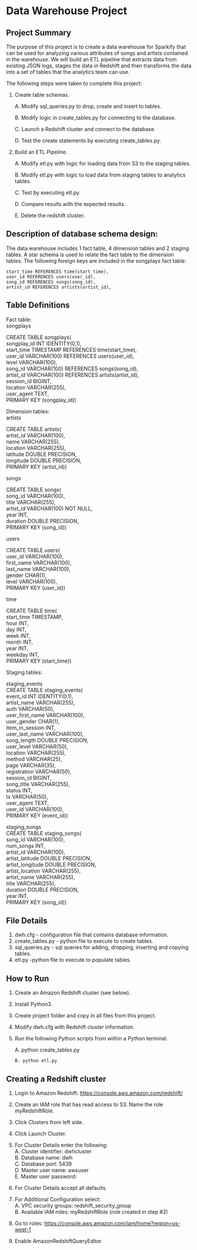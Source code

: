 # Data Warehouse Project
## Project Summary
The purpose of this project is to create a data warehouse for Sparkify that can be used for analyzing various attributes of songs and artists contained in the warehouse. We will build an ETL pipeline that extracts data from existing JSON logs, stages the data in Redshift and then transforms the data into a set of tables that the analytics team can use.

The following steps were taken to complete this project:

1. Create table schemas.

    A. Modify sql_queries.py to drop, create and insert to tables.

    B. Modify logic in create_tables.py for connecting to the database.

    C. Launch a Redshift cluster and connect to the database.

    D. Test the create statements by executing create_tables.py. 


2. Build an ETL Pipeline.

    A. Modify etl.py with logic for loading data from S3 to the staging tables.

    B. Modify etl.py with logic to load data from staging tables to analytics tables.

    C. Test by executing etl.py.

    D. Compare results with the expected results.

    E. Delete the redshift cluster.



## Description of database schema design:
The data warehouse includes 1 fact table, 4 dimension tables and 2 staging tables. A star schema is used to relate the fact table to the dimension tables.  The following foreign keys are included in the songplays fact table:


    start_time REFERENCES time(start_time),
    user_id REFERENCES users(user_id),
    song_id REFERENCES songs(song_id),
    artist_id REFERENCES artists(artist_id),

## Table Definitions
Fact table:  
songplays 

CREATE TABLE songplays(  
    songplay_id INT IDENTITY(0,1),  
    start_time TIMESTAMP REFERENCES time(start_time),  
    user_id VARCHAR(100) REFERENCES users(user_id),  
    level VARCHAR(100),  
    song_id VARCHAR(100) REFERENCES songs(song_id),  
    artist_id VARCHAR(100) REFERENCES artists(artist_id),  
    session_id BIGINT,  
    location VARCHAR(255),  
    user_agent TEXT,  
    PRIMARY KEY (songplay_id))

Dimension tables:  
artists  

CREATE TABLE artists(  
    artist_id VARCHAR(100),  
    name VARCHAR(255),  
    location VARCHAR(255),  
    latitude DOUBLE PRECISION,  
    longitude DOUBLE PRECISION,  
    PRIMARY KEY (artist_id))  


songs

CREATE TABLE songs(  
    song_id VARCHAR(100),  
    title VARCHAR(255),  
    artist_id VARCHAR(100) NOT NULL,  
    year INT,  
    duration DOUBLE PRECISION,  
    PRIMARY KEY (song_id))

users

CREATE TABLE users(  
    user_id VARCHAR(100),  
    first_name VARCHAR(100),  
    last_name VARCHAR(100),  
    gender CHAR(1),  
    level VARCHAR(100),  
    PRIMARY KEY (user_id))

time

CREATE TABLE time(  
    start_time TIMESTAMP,  
    hour INT,  
    day INT,  
    week INT,  
    month INT,  
    year INT,  
    weekday INT,  
    PRIMARY KEY (start_time))

Staging tables:

staging_events  
CREATE TABLE staging_events(  
    event_id INT IDENTITY(0,1),  
    artist_name VARCHAR(255),  
    auth VARCHAR(50),  
    user_first_name VARCHAR(100),  
    user_gender  CHAR(1),  
    item_in_session	INT,  
    user_last_name VARCHAR(100),  
    song_length	DOUBLE PRECISION,   
    user_level VARCHAR(50),  
    location VARCHAR(255),	  
    method VARCHAR(25),  
    page VARCHAR(35),  	
    registration VARCHAR(50),  	
    session_id	BIGINT,  
    song_title VARCHAR(255),  
    status INT,  
    ts VARCHAR(50),  
    user_agent TEXT,  	
    user_id VARCHAR(100),  
    PRIMARY KEY (event_id))

staging_songs  
CREATE TABLE staging_songs(  
    song_id VARCHAR(100),  
    num_songs INT,  
    artist_id VARCHAR(100),  
    artist_latitude DOUBLE PRECISION,  
    artist_longitude DOUBLE PRECISION,  
    artist_location VARCHAR(255),  
    artist_name VARCHAR(255),  
    title VARCHAR(255),  
    duration DOUBLE PRECISION,  
    year INT,  
    PRIMARY KEY (song_id))

## File Details  
1. dwh.cfg -  configuration file that contains database information.
2. create_tables.py -  python file to execute to create tables.
3. sql_queries.py - sql queries for adding, dropping, inserting and copying tables.  
4. etl.py -python file to execute to populate tables.





## How to Run
1. Create an Amazon Redshift cluster (see below).
2. Install Python3.
3. Create project folder and copy in all files from this project.  
4. Modify dwh.cfg with Redshift cluster information.
5. Run the following Python scripts from within a Python terminal:

	A. python create_tables.py 

       B. python etl.py

## Creating a Redshift cluster  
1. Login to Amazon Redshift: https://console.aws.amazon.com/redshift/
2. Create an IAM role that has read access to S3. Name the role myRedshiftRole. 
3. Click Clusters from left side.
4. Click Launch Cluster. 
5. For Cluster Details enter the following:  
        A. Cluster identifier: dwhcluster  
        B. Database name: dwh    
        C. Database port: 5439  
        D. Master user name: awsuser    
        E. Master user password: <your password>

6. For Cluster Details accept all defaults.
7. For Additional Configuration select:  
	A. VPC security groups: redshift_security_group  
	B. Available IAM roles: myRedshiftRole (role created in step #2)  
8. Go to roles: https://console.aws.amazon.com/iam/home?region=us-west-1
9. Enable AmazonRedshiftQueryEditor


